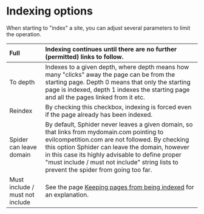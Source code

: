 # Indexing options #

When starting to "index" a site, you can adjust several parameters to limit the operation.

| Full | Indexing continues until there are no further (permitted) links to follow. |
|:-----|:---------------------------------------------------------------------------|
| To depth | Indexes to a given depth, where depth means how many "clicks" away the page can be from the starting page. Depth 0 means that only the starting page is indexed, depth 1 indexes the starting page and all the pages linked from it etc. |
| Reindex | By checking this checkbox, indexing is forced even if the page already has been indexed. |
| Spider can leave domain | By default, Sphider never leaves a given domain, so that links from mydomain.com pointing to evilcompetition.com are not followed. By checking this option Sphider can leave the domain, however in this case its highly advisable to define proper "must include / must not include" string lists to prevent the spider from going too far. |
| Must include / must not include | See the page [Keeping pages from being indexed](KeepOutOfIndex.md) for an explanation. |